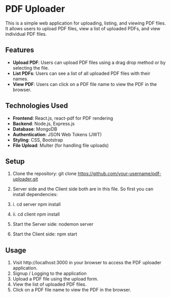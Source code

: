 # PDF Uploader

This is a simple web application for uploading, listing, and viewing PDF files. It allows users to upload PDF files, view a list of uploaded PDFs, and view individual PDF files.

## Features

- **Upload PDF**: Users can upload PDF files using a drag drop method or by selecting the file.
- **List PDFs**: Users can see a list of all uploaded PDF files with their names.
- **View PDF**: Users can click on a PDF file name to view the PDF in the browser.

## Technologies Used

- **Frontend**: React.js, react-pdf for PDF rendering
- **Backend**: Node.js, Express.js
- **Database**: MongoDB 
- **Authentication**: JSON Web Tokens (JWT) 
- **Styling**: CSS, Bootstrap
- **File Upload**: Multer (for handling file uploads)

## Setup
1. Clone the repository: 
git clone https://github.com/your-username/pdf-uploader.git

2. Server side and the Client side both are in this file. So first you can install dependencies:
2. i. cd server
      npm install
2. ii. cd client
       npm install

3. Start the Server side: 
nodemon server

4. Start the Client side:
npm start

## Usage
1. Visit http://localhost:3000 in your browser to access the PDF uploader application.
2. Signup / Logging to the application
3. Upload a PDF file using the upload form.
4. View the list of uploaded PDF files.
5. Click on a PDF file name to view the PDF in the browser.


